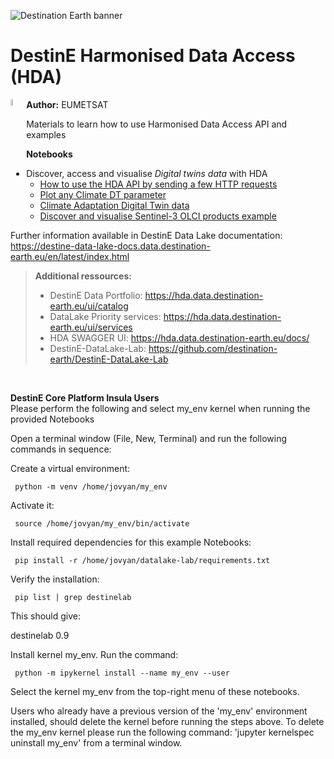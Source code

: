 <img src="../img/DestinE-banner.jpg"
     alt="Destination Earth banner"
/>

# DestinE Harmonised Data Access (HDA)

<img style="float:left; width:5%" src="../img/EUMETSAT-icon.png"/> **Author:** EUMETSAT 
<br>

Materials to learn how to use Harmonised Data Access API and examples 

**Notebooks**
- Discover, access and visualise *Digital twins data* with HDA
  - [How to use the HDA API by sending a few HTTP requests](https://github.com/destination-earth/DestinE-DataLake-Lab/blob/DataLake-Lab-EarlyUserTesting/HDA/HDA-REST-quick-start.ipynb)
  - [Plot any Climate DT parameter](https://github.com/destination-earth/DestinE-DataLake-Lab/blob/DataLake-Lab-EarlyUserTesting/HDA/ClimateDT-ParameterPlotter.ipynb)
  - [Climate Adaptation Digital Twin data](https://github.com/destination-earth/DestinE-DataLake-Lab/blob/DataLake-Lab-EarlyUserTesting/HDA/DEDL-HDA-EO.ECMWF.DAT.DT_CLIMATE.ipynb)
  - [Discover and visualise Sentinel-3 OLCI products example](https://github.com/destination-earth/DestinE-DataLake-Lab/blob/DataLake-Lab-EarlyUserTesting/HDA/DEDL-HDA-EO.EUM.DAT.SENTINEL-3.OL_1_ERR___.ipynb)

Further information available in DestinE Data Lake documentation: https://destine-data-lake-docs.data.destination-earth.eu/en/latest/index.html

>**Additional ressources:**
>- DestinE Data Portfolio: https://hda.data.destination-earth.eu/ui/catalog
>- DataLake Priority services: https://hda.data.destination-earth.eu/ui/services 
>- HDA SWAGGER UI: https://hda.data.destination-earth.eu/docs/
>- DestinE-DataLake-Lab: https://github.com/destination-earth/DestinE-DataLake-Lab

<br>

**DestinE Core Platform Insula Users**
<br>
Please perform the following and select my_env kernel when running the provided Notebooks<br>

Open a terminal window (File, New, Terminal) and run the following commands in sequence:

Create a virtual environment: 
     
     python -m venv /home/jovyan/my_env

Activate it: 
     
     source /home/jovyan/my_env/bin/activate

Install required dependencies for this example Notebooks:

     pip install -r /home/jovyan/datalake-lab/requirements.txt

Verify the installation:
     
     pip list | grep destinelab

This should give:

destinelab         0.9

Install kernel my_env. Run the command:

     python -m ipykernel install --name my_env --user

Select the kernel my_env from the top-right menu of these notebooks.

Users who already have a previous version of the 'my_env' environment installed, should delete the kernel before running the steps above. To delete the my_env kernel please run the following command: 'jupyter kernelspec uninstall my_env' from a terminal window.
